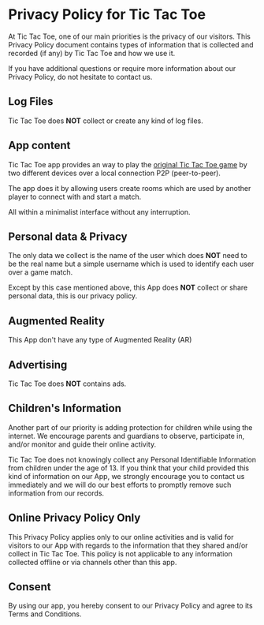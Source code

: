 <h1>Privacy Policy for Tic Tac Toe</h1>

<p>At Tic Tac Toe, one of our main priorities is the privacy of our visitors. This Privacy Policy document contains types of information that is collected and recorded (if any) by Tic Tac Toe and how we use it.</p>

<p>If you have additional questions or require more information about our Privacy Policy, do not hesitate to contact us.</p>

<h2>Log Files</h2>

Tic Tac Toe does **NOT** collect or create any kind of log files.

<h2> App content</h2>

Tic Tac Toe app provides an way to play the [original Tic Tac Toe game](https://en.wikipedia.org/wiki/Tic-tac-toe) by two different devices over a local connection P2P (peer-to-peer).

The app does it by allowing users create rooms which are used by another player to connect with and start a match.

All within a minimalist interface without any interruption.

## Personal data & Privacy

The only data we collect is the name of the user which does **NOT** need to be the real name but a simple username which is used to identify each user over a game match.

Except by this case mentioned above, this App does **NOT** collect or share personal data, this is our privacy policy.

## Augmented Reality

This App don't have any type of Augmented Reality (AR)

<h2>Advertising</h2>

Tic Tac Toe does **NOT** contains ads.

<h2>Children's Information</h2>

<p>Another part of our priority is adding protection for children while using the internet. We encourage parents and guardians to observe, participate in, and/or monitor and guide their online activity.</p>

<p>Tic Tac Toe does not knowingly collect any Personal Identifiable Information from children under the age of 13. If you think that your child provided this kind of information on our App, we strongly encourage you to contact us immediately and we will do our best efforts to promptly remove such information from our records.</p>

<h2>Online Privacy Policy Only</h2>

<p>This Privacy Policy applies only to our online activities and is valid for visitors to our App with regards to the information that they shared and/or collect in Tic Tac Toe. This policy is not applicable to any information collected offline or via channels other than this app.</p>

<h2>Consent</h2>

<p>By using our app, you hereby consent to our Privacy Policy and agree to its Terms and Conditions.</p>

